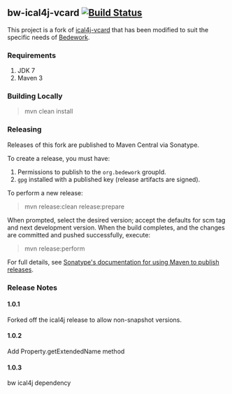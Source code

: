 ## bw-ical4j-vcard [![Build Status](https://travis-ci.org/Bedework/bw-ical4j-vcard.svg)](https://travis-ci.org/Bedework/bw-ical4j-vcard)

This project is a fork of [ical4j-vcard](https://github.com/ical4j/ical4j-vcard) that has been modified to suit the
specific needs of [Bedework](https://www.apereo.org/projects/bedework).

### Requirements

1. JDK 7
2. Maven 3

### Building Locally

> mvn clean install

### Releasing

Releases of this fork are published to Maven Central via Sonatype.

To create a release, you must have:

1. Permissions to publish to the `org.bedework` groupId.
2. `gpg` installed with a published key (release artifacts are signed).

To perform a new release:

> mvn release:clean release:prepare

When prompted, select the desired version; accept the defaults for scm tag and next development version.
When the build completes, and the changes are committed and pushed successfully, execute:

> mvn release:perform

For full details, see [Sonatype's documentation for using Maven to publish releases](http://central.sonatype.org/pages/apache-maven.html).

### Release Notes
#### 1.0.1
Forked off the ical4j release to allow non-snapshot versions.

#### 1.0.2
Add Property.getExtendedName method

#### 1.0.3
bw ical4j dependency
